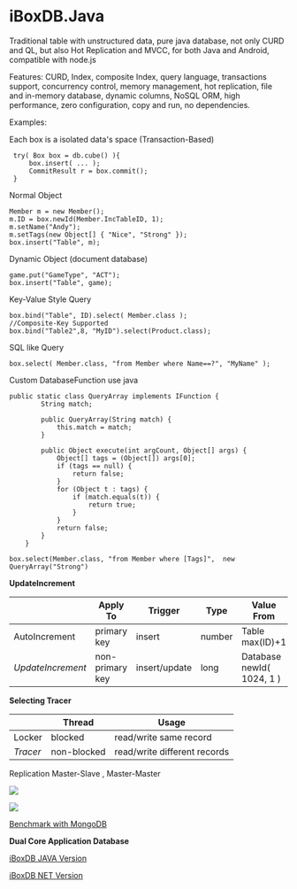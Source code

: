 iBoxDB.Java
=======
Traditional table with unstructured data, pure java database, not only CURD and QL, but also Hot Replication and MVCC, for both Java and Android, compatible with node.js

Features: CURD, Index, composite Index, query language, transactions support, concurrency control, memory management, hot replication, file and in-memory database, dynamic columns, NoSQL ORM, high performance, zero configuration, copy and run, no dependencies.



Examples:

Each box is a isolated data's space (Transaction-Based)

     try( Box box = db.cube() ){
         box.insert( ... );
         CommitResult r = box.commit();
     }


Normal Object

    Member m = new Member();
    m.ID = box.newId(Member.IncTableID, 1);
    m.setName("Andy");
    m.setTags(new Object[] { "Nice", "Strong" });
    box.insert("Table", m);
		
		
Dynamic Object (document database)

    game.put("GameType", "ACT");
    box.insert("Table", game);
  	
  	
Key-Value Style Query

    box.bind("Table", ID).select( Member.class );
    //Composite-Key Supported
    box.bind("Table2",8, "MyID").select(Product.class);
    
SQL like Query

    box.select( Member.class, "from Member where Name==?", "MyName" );
   
Custom DatabaseFunction use java

    public static class QueryArray implements IFunction {
			String match;

			public QueryArray(String match) {
				this.match = match;
			}

			public Object execute(int argCount, Object[] args) {
				Object[] tags = (Object[]) args[0];
				if (tags == null) {
					return false;
				}
				for (Object t : tags) {
					if (match.equals(t)) {
						return true;
					}
				}
				return false;
			}
		}
		
    box.select(Member.class, "from Member where [Tags]",  new QueryArray("Strong")
    
**UpdateIncrement**

|   |Apply To | Trigger | Type | Value From |
|---|---------|---------|------|------------|
| AutoIncrement |  primary key | insert |  number | Table max(ID)+1 |
| *UpdateIncrement* | non-primary key | insert/update | long | Database newId( 1024, 1 ) | 

**Selecting Tracer**

|   | Thread | Usage |
|---|--------|-------|
| Locker | blocked | read/write same record |
| *Tracer* | non-blocked | read/write different records |
    
    
Replication Master-Slave , Master-Master

![](http://download-codeplex.sec.s-msft.com/Download?ProjectName=iboxdb&DownloadId=581898)

![](https://raw.github.com/iboxdb/forjava/master/images/show.png)

[Benchmark with MongoDB](https://github.com/iboxdb/forjava/wiki/Benchmark-with-MongoDB)   


**Dual Core Application Database**

[iBoxDB JAVA Version](https://github.com/iboxdb/forjava)

[iBoxDB NET Version](https://iboxdb.codeplex.com/)




  
